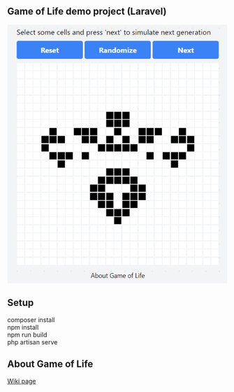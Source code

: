 ## Game of Life demo project (Laravel)

![image](screen.png)

## Setup

composer install <br>
npm install <br>
npm run build <br>
php artisan serve <br>

## About Game of Life

[Wiki page](https://en.wikipedia.org/wiki/Conway%27s_Game_of_Life)
